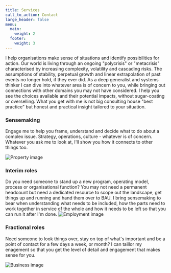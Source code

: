 ```yaml
---
title: Services
call_to_action: Contact
large_header: false
menu:
  main:
    weight: 2
  footer:
    weight: 3
---
```


I help organisations make sense of situations and identify possibilities for action.
Our world is living through an ongoing "polycrisis" or "metacrisis" characterised by increasing complexity, volatility and cascading risks. The assumptions of stability, perpetual growth and linear extrapolation of past events no longer hold, if they ever did.
As a deep generalist and systems thinker I can dive into whatever area is of concern to you, while bringing out connections with other domains you may not have considered. I help you see the choices available and their potential impacts, without sugar-coating or overselling. What you get with me is not big consulting house "best practice" but honest and practical insight tailored to your situation.

### Sensemaking

Engage me to help you frame, understand and decide what to do about a complex issue. Strategy, operations, culture - whatever is of concern. Whatever you ask me to look at, I'll show you how it connects to other things too.

![Property image](https://unsplash.it/960/350?image=946)

### Interim roles

Do you need someone to stand up a new program, operating model, process or organisational function? You may not need a permanent headcount but need a dedicated resource to scope out the landscape, get things up and running and hand them over to BAU. I bring sensemaking to bear when understanding what needs to be included, how the parts need to work together in service of the whole and how it needs to be left so that you can run it after I'm done.
![Employment image](https://unsplash.it/960/350?image=668)

### Fractional roles

Need someone to look things over, stay on top of what's important and be a point of contact for a few days a week, or month? I can taillor my enagement so that you get the level of detail and engagement that makes sense for you.

![Business image](https://unsplash.it/960/350?image=376)
